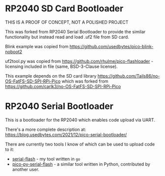 # RP2040 SD Card Bootloader

THIS IS A PROOF OF CONCEPT, NOT A POLISHED PROJECT

This was forked from RP2040 Serial Bootloader to provide the similar functionality but instead read and load .uf2 file from SD card.

Blink example was copied from https://github.com/usedbytes/pico-blink-noboot2

uf2tool.py was copied from https://github.com/rhulme/pico-flashloader - licensing included in file (same, BSD-3-Clause license).

This example depends on the SD card library https://github.com/Tails86/no-OS-FatFS-SD-SPI-RPi-Pico which was forked from https://github.com/carlk3/no-OS-FatFS-SD-SPI-RPi-Pico


# RP2040 Serial Bootloader

This is a bootloader for the RP2040 which enables code upload via UART.

There's a more complete description at: https://blog.usedbytes.com/2021/12/pico-serial-bootloader/

There are currently two tools I know of which can be used to upload code to it:

* [serial-flash](https://github.com/usedbytes/serial-flash) - my tool written in `go`
* [pico-py-serial-flash](https://github.com/ConfedSolutions/pico-py-serial-flash) - a similar tool written in Python, contributed by another user.
